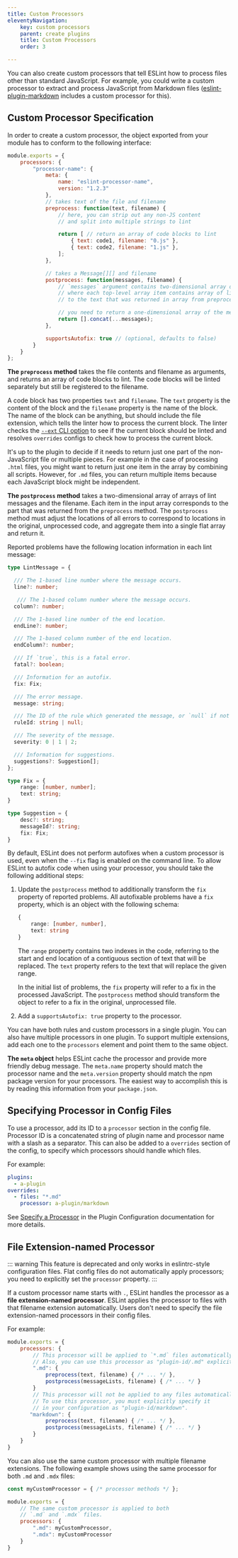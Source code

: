```yaml
---
title: Custom Processors
eleventyNavigation:
    key: custom processors
    parent: create plugins
    title: Custom Processors
    order: 3

---
```


You can also create custom processors that tell ESLint how to process files other than standard JavaScript. For example, you could write a custom processor to extract and process JavaScript from Markdown files ([eslint-plugin-markdown](https://www.npmjs.com/package/eslint-plugin-markdown) includes a custom processor for this).

## Custom Processor Specification

In order to create a custom processor, the object exported from your module has to conform to the following interface:

```js
module.exports = {
    processors: {
        "processor-name": {
            meta: {
                name: "eslint-processor-name",
                version: "1.2.3"
            },
            // takes text of the file and filename
            preprocess: function(text, filename) {
                // here, you can strip out any non-JS content
                // and split into multiple strings to lint

                return [ // return an array of code blocks to lint
                    { text: code1, filename: "0.js" },
                    { text: code2, filename: "1.js" },
                ];
            },

            // takes a Message[][] and filename
            postprocess: function(messages, filename) {
                // `messages` argument contains two-dimensional array of Message objects
                // where each top-level array item contains array of lint messages related
                // to the text that was returned in array from preprocess() method

                // you need to return a one-dimensional array of the messages you want to keep
                return [].concat(...messages);
            },

            supportsAutofix: true // (optional, defaults to false)
        }
    }
};
```

**The `preprocess` method** takes the file contents and filename as arguments, and returns an array of code blocks to lint. The code blocks will be linted separately but still be registered to the filename.

A code block has two properties `text` and `filename`. The `text` property is the content of the block and the `filename` property is the name of the block. The name of the block can be anything, but should include the file extension, which tells the linter how to process the current block. The linter checks the [`--ext` CLI option](../use/command-line-interface#--ext) to see if the current block should be linted and resolves `overrides` configs to check how to process the current block.

It's up to the plugin to decide if it needs to return just one part of the non-JavaScript file or multiple pieces. For example in the case of processing `.html` files, you might want to return just one item in the array by combining all scripts. However, for `.md` files, you can return multiple items because each JavaScript block might be independent.

**The `postprocess` method** takes a two-dimensional array of arrays of lint messages and the filename. Each item in the input array corresponds to the part that was returned from the `preprocess` method. The `postprocess` method must adjust the locations of all errors to correspond to locations in the original, unprocessed code, and aggregate them into a single flat array and return it.

Reported problems have the following location information in each lint message:

```typescript
type LintMessage = {

  /// The 1-based line number where the message occurs.
  line?: number;

   /// The 1-based column number where the message occurs.
  column?: number;

  /// The 1-based line number of the end location.
  endLine?: number;

  /// The 1-based column number of the end location.
  endColumn?: number;

  /// If `true`, this is a fatal error.
  fatal?: boolean;

  /// Information for an autofix.
  fix: Fix;

  /// The error message.
  message: string;

  /// The ID of the rule which generated the message, or `null` if not applicable.
  ruleId: string | null;

  /// The severity of the message.
  severity: 0 | 1 | 2;

  /// Information for suggestions.
  suggestions?: Suggestion[];
};

type Fix = {
    range: [number, number];
    text: string;
}

type Suggestion = {
    desc?: string;
    messageId?: string;
    fix: Fix;
}

```

By default, ESLint does not perform autofixes when a custom processor is used, even when the `--fix` flag is enabled on the command line. To allow ESLint to autofix code when using your processor, you should take the following additional steps:

1. Update the `postprocess` method to additionally transform the `fix` property of reported problems. All autofixable problems have a `fix` property, which is an object with the following schema:

    ```typescript
    {
        range: [number, number],
        text: string
    }
    ```

    The `range` property contains two indexes in the code, referring to the start and end location of a contiguous section of text that will be replaced. The `text` property refers to the text that will replace the given range.

    In the initial list of problems, the `fix` property will refer to a fix in the processed JavaScript. The `postprocess` method should transform the object to refer to a fix in the original, unprocessed file.

2. Add a `supportsAutofix: true` property to the processor.

You can have both rules and custom processors in a single plugin. You can also have multiple processors in one plugin. To support multiple extensions, add each one to the `processors` element and point them to the same object.

**The `meta` object** helps ESLint cache the processor and provide more friendly debug message. The `meta.name` property should match the processor name and the `meta.version` property should match the npm package version for your processors. The easiest way to accomplish this is by reading this information from your `package.json`.

## Specifying Processor in Config Files

To use a processor, add its ID to a `processor` section in the config file. Processor ID is a concatenated string of plugin name and processor name with a slash as a separator. This can also be added to a `overrides` section of the config, to specify which processors should handle which files.

For example:

```yml
plugins:
  - a-plugin
overrides:
  - files: "*.md"
    processor: a-plugin/markdown
```

See [Specify a Processor](../use/configure/plugins#specify-a-processor) in the Plugin Configuration documentation for more details.

## File Extension-named Processor

::: warning
This feature is deprecated and only works in eslintrc-style configuration files. Flat config files do not automatically apply processors; you need to explicitly set the `processor` property.
:::

If a custom processor name starts with `.`, ESLint handles the processor as a **file extension-named processor**. ESLint applies the processor to files with that filename extension automatically. Users don't need to specify the file extension-named processors in their config files.

For example:

```js
module.exports = {
    processors: {
        // This processor will be applied to `*.md` files automatically.
        // Also, you can use this processor as "plugin-id/.md" explicitly.
        ".md": {
            preprocess(text, filename) { /* ... */ },
            postprocess(messageLists, filename) { /* ... */ }
        }
        // This processor will not be applied to any files automatically.
        // To use this processor, you must explicitly specify it
        // in your configuration as "plugin-id/markdown".
       "markdown": {
            preprocess(text, filename) { /* ... */ },
            postprocess(messageLists, filename) { /* ... */ }
        }
    }
}
```

You can also use the same custom processor with multiple filename extensions. The following example shows using the same processor for both `.md` and `.mdx` files:

```js
const myCustomProcessor = { /* processor methods */ };

module.exports = {
    // The same custom processor is applied to both
    // `.md` and `.mdx` files.
    processors: {
        ".md": myCustomProcessor,
        ".mdx": myCustomProcessor
    }
}
```
